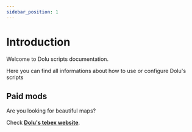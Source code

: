 ```yaml
---
sidebar_position: 1
---
```


# Introduction

Welcome to Dolu scripts documentation.

Here you can find all informations about how to use or configure Dolu's scripts

## Paid mods

Are you looking for beautiful maps?

Check **[Dolu's tebex website](https://dolu.tebex.io/category/interiors)**.